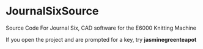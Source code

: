 # JournalSixSource
Source Code For Journal Six, CAD software for the E6000 Knitting Machine

If you open the project and are prompted for a key, try **jasminegreenteapot**
